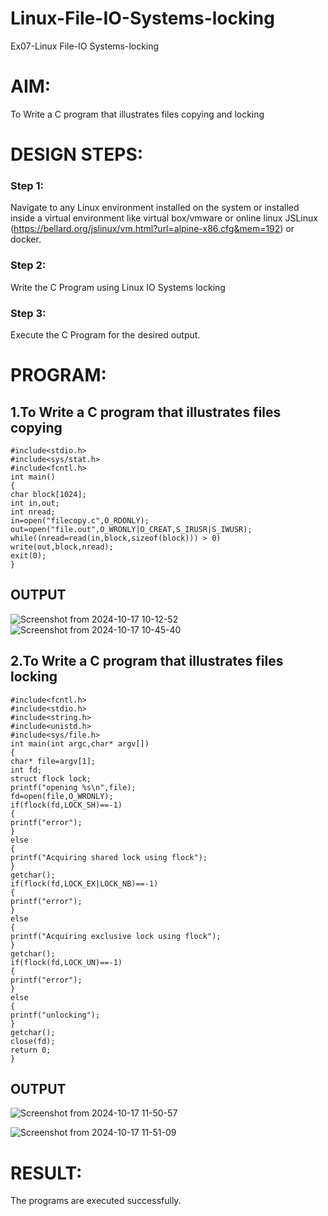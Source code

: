 # Linux-File-IO-Systems-locking
Ex07-Linux File-IO Systems-locking
# AIM:
To Write a C program that illustrates files copying and locking

# DESIGN STEPS:

### Step 1:

Navigate to any Linux environment installed on the system or installed inside a virtual environment like virtual box/vmware or online linux JSLinux (https://bellard.org/jslinux/vm.html?url=alpine-x86.cfg&mem=192) or docker.

### Step 2:

Write the C Program using Linux IO Systems locking

### Step 3:

Execute the C Program for the desired output. 

# PROGRAM:

## 1.To Write a C program that illustrates files copying 

```
#include<stdio.h>
#include<sys/stat.h>
#include<fcntl.h>
int main()
{
char block[1024];
int in,out;
int nread;
in=open("filecopy.c",O_RDONLY);
out=open("file.out",O_WRONLY|O_CREAT,S_IRUSR|S_IWUSR);
while((nread=read(in,block,sizeof(block))) > 0)
write(out,block,nread);
exit(0);
}
```
## OUTPUT
![Screenshot from 2024-10-17 10-12-52](https://github.com/user-attachments/assets/c03e2c8e-784f-41ad-b722-6a7143764813)
![Screenshot from 2024-10-17 10-45-40](https://github.com/user-attachments/assets/9cac2ae5-db49-40ad-8fd7-7641601acac4)




## 2.To Write a C program that illustrates files locking

```
#include<fcntl.h>
#include<stdio.h>
#include<string.h>
#include<unistd.h>
#include<sys/file.h>
int main(int argc,char* argv[])
{
char* file=argv[1];
int fd;
struct flock lock;
printf("opening %s\n",file);
fd=open(file,O_WRONLY);
if(flock(fd,LOCK_SH)==-1)
{
printf("error");
}
else
{
printf("Acquiring shared lock using flock");
}
getchar();
if(flock(fd,LOCK_EX|LOCK_NB)==-1)
{
printf("error");
}
else
{
printf("Acquiring exclusive lock using flock");
}
getchar();
if(flock(fd,LOCK_UN)==-1)
{
printf("error");
}
else
{
printf("unlocking");
}
getchar();
close(fd);
return 0;
}
```


## OUTPUT

![Screenshot from 2024-10-17 11-50-57](https://github.com/user-attachments/assets/5d5deeea-7495-4083-8cb9-253519bca061)

![Screenshot from 2024-10-17 11-51-09](https://github.com/user-attachments/assets/fc906c8f-540c-4e92-a66c-df70dbcc8838)



# RESULT:
The programs are executed successfully.
